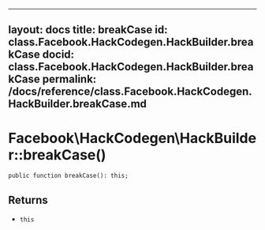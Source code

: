 
***

layout: docs
title: breakCase
id: class.Facebook.HackCodegen.HackBuilder.breakCase
docid: class.Facebook.HackCodegen.HackBuilder.breakCase
permalink: /docs/reference/class.Facebook.HackCodegen.HackBuilder.breakCase.md
---







# Facebook\\HackCodegen\\HackBuilder::breakCase()




``` Hack
public function breakCase(): this;
```




## Returns




* ` this `